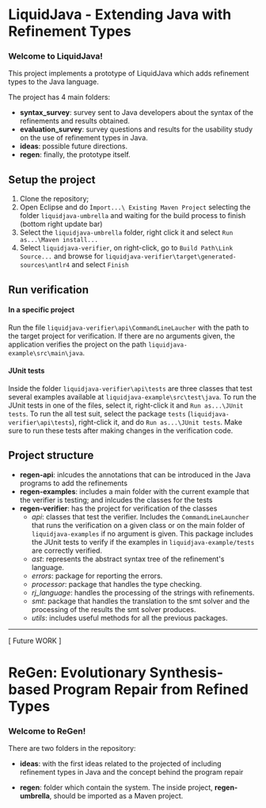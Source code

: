 # LiquidJava - Extending Java with Refinement Types

### Welcome to LiquidJava!

This project implements a prototype of LiquidJava which adds refinement types to the Java language.

The project has 4 main folders:
- **syntax_survey**: survey sent to Java developers about the syntax of the refinements and results obtained.
- **evaluation_survey**: survey questions and results for the usability study on the use of refinement types in Java.
- **ideas**: possible future directions.
- **regen**: finally, the prototype itself.


## Setup the project
1. Clone the repository;
2. Open Eclipse and do `Ìmport...\ Existing Maven Project` selecting the folder `liquidjava-umbrella` and waiting for the build process to finish (bottom right update bar)
3. Select the `liquidjava-umbrella` folder, right click it and select `Run as...\Maven install...`
4. Select `liquidjava-verifier`, on right-click, go to `Build Path\Link Source...` and browse for `liquidjava-verifier\target\generated-sources\antlr4` and select `Finish`

## Run verification
#### In a specific project
Run the file `liquidjava-verifier\api\CommandLineLaucher` with the path to the target project for verification.
If there are no arguments given, the application verifies the project on the path `liquidjava-example\src\main\java`.

#### JUnit tests
Inside the folder `liquidjava-verifier\api\tests` are three classes that test several examples available at `liquidjava-example\src\test\java`.
To run the JUnit tests in one of the files, select it, right-click it and `Run as...\JUnit tests`.
To run the all test suit, select the package `tests` (`liquidjava-verifier\api\tests`), right-click it, and do `Run as...\JUnit tests`.
Make sure to run these tests after making changes in the verification code.

## Project structure
- **regen-api**: inlcudes the annotations that can be introduced in the Java programs to add the refinements
- **regen-examples**: includes a main folder with the current example that the verifier is testing; and inlcudes the classes for the tests
- **regen-verifier**: has the project for verification of the classes
    - *api*: classes that test the verifier. Includes the `CommandLineLauncher` that runs the verification on a given class or on the main folder of `liquidjava-examples` if no argument is given. This package includes the JUnit tests to verify if the examples in `liquidjava-example/tests` are correctly verified.
    - *ast*: represents the abstract syntax tree of the refinement's language.
    - *errors*: package for reporting the errors.
    - *processor*: package that handles the type checking.
    - *rj_language*: handles the processing of the strings with refinements.
    - *smt*: package that handles the translation to the smt solver and the processing of the results the smt solver produces.
    - *utils*: includes useful methods for all the previous packages.



---------------------
[ Future WORK ]

# ReGen: Evolutionary Synthesis-based Program Repair from Refined Types

### Welcome to ReGen!

There are two folders in the repository:
- **ideas**: with the first ideas related to the projected of including refinement types in Java and the concept behind the program repair

- **regen**: folder which contain the system. The inside project, **regen-umbrella**, should be imported as a Maven project.
